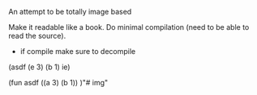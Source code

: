 An attempt to be totally image based

Make it readable like a book.
Do minimal compilation (need to be able to read the source).
  - if compile make sure to decompile


(asdf (e 3) (b 1) ie)

(fun asdf ((a 3) (b 1))
  )"# img" 
